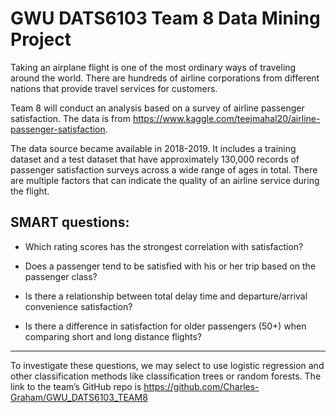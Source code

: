 # GWU DATS6103 Team 8 Data Mining Project

Taking an airplane flight is one of the most ordinary ways of traveling around the world. There are hundreds of airline corporations from different nations that provide travel services for customers. 

 

Team 8 will conduct an analysis based on a survey of airline passenger satisfaction. 
The data is from https://www.kaggle.com/teejmahal20/airline-passenger-satisfaction.

 

The data source became available in 2018-2019. It includes a training dataset and a test dataset that have approximately 130,000 records of passenger satisfaction surveys across a wide range of ages in total. There are multiple factors that can indicate the quality of an airline service during the flight. 

 

## SMART questions:

- Which rating scores has the strongest correlation with satisfaction?

- Does a passenger tend to be satisfied with his or her trip based on the passenger class? 

- Is there a relationship between total delay time and departure/arrival convenience satisfaction?

- Is there a difference in satisfaction for older passengers (50+) when comparing short and long distance flights?

---------------------------

To investigate these questions, we may select to use logistic regression and other classification methods like classification trees or random forests. The link to the team’s GitHub repo is https://github.com/Charles-Graham/GWU_DATS6103_TEAM8